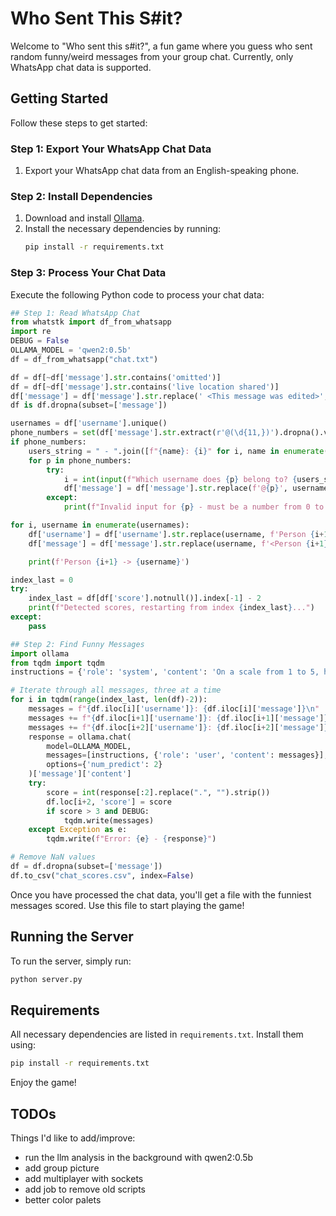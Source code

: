 # Who Sent This S#it?

Welcome to "Who sent this s#it?", a fun game where you guess who sent random funny/weird messages from your group chat. Currently, only WhatsApp chat data is supported. 

## Getting Started

Follow these steps to get started:

### Step 1: Export Your WhatsApp Chat Data

1. Export your WhatsApp chat data from an English-speaking phone.

### Step 2: Install Dependencies

1. Download and install [Ollama](https://ollama.com/download).
2. Install the necessary dependencies by running:
    ```bash
    pip install -r requirements.txt
    ```

### Step 3: Process Your Chat Data

Execute the following Python code to process your chat data:

```python
## Step 1: Read WhatsApp Chat
from whatstk import df_from_whatsapp
import re
DEBUG = False
OLLAMA_MODEL = 'qwen2:0.5b'
df = df_from_whatsapp("chat.txt")

df = df[~df['message'].str.contains('omitted')]
df = df[~df['message'].str.contains('live location shared')]
df['message'] = df['message'].str.replace(' <This message was edited>', '')
df is df.dropna(subset=['message'])

usernames = df['username'].unique()
phone_numbers = set(df['message'].str.extract(r'@(\d{11,})').dropna().values.flatten())
if phone_numbers:
    users_string = " - ".join([f"{name}: {i}" for i, name in enumerate(usernames)])
    for p in phone_numbers:
        try:
            i = int(input(f"Which username does {p} belong to? {users_string}"))
            df['message'] = df['message'].str.replace(f'@{p}', usernames[i])
        except:
            print(f"Invalid input for {p} - must be a number from 0 to {len(usernames)-1}")

for i, username in enumerate(usernames):
    df['username'] = df['username'].str.replace(username, f'Person {i+1}')
    df['message'] = df['message'].str.replace(username, f'<Person {i+1}>', flags=re.IGNORECASE)

    print(f'Person {i+1} -> {username}')

index_last = 0
try:
    index_last = df[df['score'].notnull()].index[-1] - 2
    print(f"Detected scores, restarting from index {index_last}...")
except:
    pass

## Step 2: Find Funny Messages
import ollama
from tqdm import tqdm
instructions = {'role': 'system', 'content': 'On a scale from 1 to 5, how weird is this conversation? [ONLY REPLY WITH A NUMBER - 1 is not weird, 5 is very weird]'}

# Iterate through all messages, three at a time
for i in tqdm(range(index_last, len(df)-2)):
    messages = f"{df.iloc[i]['username']}: {df.iloc[i]['message']}\n"
    messages += f"{df.iloc[i+1]['username']}: {df.iloc[i+1]['message']}\n"
    messages += f"{df.iloc[i+2]['username']}: {df.iloc[i+2]['message']}\n"
    response = ollama.chat(
        model=OLLAMA_MODEL,
        messages=[instructions, {'role': 'user', 'content': messages}],
        options={'num_predict': 2}
    )['message']['content']
    try:
        score = int(response[:2].replace(".", "").strip())
        df.loc[i+2, 'score'] = score
        if score > 3 and DEBUG:
            tqdm.write(messages)
    except Exception as e:
        tqdm.write(f"Error: {e} - {response}")

# Remove NaN values
df = df.dropna(subset=['message'])
df.to_csv("chat_scores.csv", index=False)
```

Once you have processed the chat data, you'll get a file with the funniest messages scored. Use this file to start playing the game!

## Running the Server

To run the server, simply run:

```bash
python server.py
```

## Requirements

All necessary dependencies are listed in `requirements.txt`. Install them using:

```bash
pip install -r requirements.txt
```

Enjoy the game!

## TODOs
Things I'd like to add/improve:
- run the llm analysis in the background with qwen2:0.5b
- add group picture
- add multiplayer with sockets
- add job to remove old scripts
- better color palets